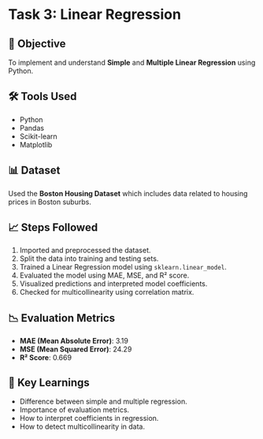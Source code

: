 # Task 3: Linear Regression

## 📌 Objective
To implement and understand **Simple** and **Multiple Linear Regression** using Python.

## 🛠 Tools Used
- Python
- Pandas
- Scikit-learn
- Matplotlib

## 📊 Dataset
Used the **Boston Housing Dataset** which includes data related to housing prices in Boston suburbs.

## 📈 Steps Followed
1. Imported and preprocessed the dataset.
2. Split the data into training and testing sets.
3. Trained a Linear Regression model using `sklearn.linear_model`.
4. Evaluated the model using MAE, MSE, and R² score.
5. Visualized predictions and interpreted model coefficients.
6. Checked for multicollinearity using correlation matrix.

## 📉 Evaluation Metrics
- **MAE (Mean Absolute Error)**: 3.19
- **MSE (Mean Squared Error)**: 24.29
- **R² Score**: 0.669

## 📌 Key Learnings
- Difference between simple and multiple regression.
- Importance of evaluation metrics.
- How to interpret coefficients in regression.
- How to detect multicollinearity in data.
